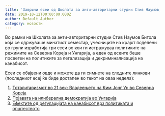```yaml
---
title: 'Завршни есеи од Школата за анти-авторитарни студии Стив Наумов, Битола'
date: 2019-10-12T00:00:00.000Z
author: Default Author
category: новости
---
```


Во рамки на Школата за анти-авторитарни студии Стив Наумов Битола која се одржуваше минатиот семестар, учесниците на крајот поделени во групи изработија три есеи во кои ги истражуваа политиките на режимите на Северна Кореја и Унгарија, а еден од есеите беше посветен на политиките за легализација и декриминализација на канабисот.

Eсеи се обајвени овде и можете да ги симнете на следните линкови (последниот есеј ќе биде достапен во текот на оваа недела):

1. [Toталитаризмот во 21 век: Владеењето на Ким Јонг Ун во Северна Кореја](http://libertaniabackup.local/download/totalitarizmot-vo-21-vek-kim-jong-un-severna-koreja/#)
2. [Појавата на илиберална демократија во Унгарија](http://libertaniabackup.local/download/pojava-iliberalna-demokratija-ungarija/#)
3. [Ефектите од регулацијата на канабисот врз политиката и општеството](http://libertaniabackup.local/download/efektite-od-regulacijata-na-kanabisot/#)
